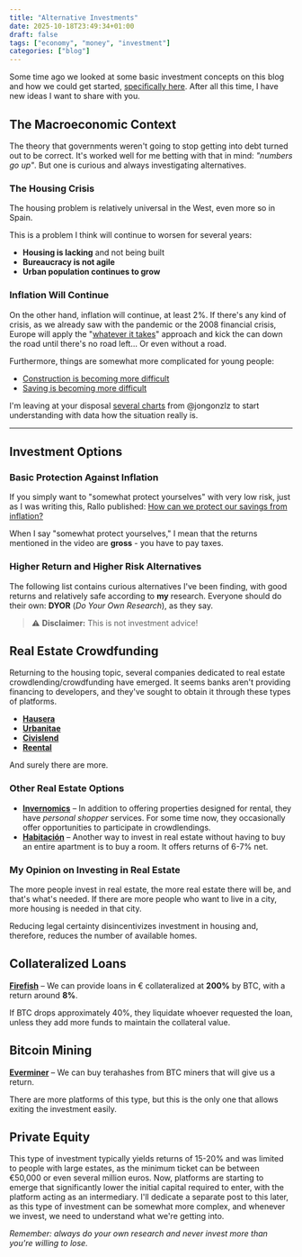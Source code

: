 ```yaml
---
title: "Alternative Investments"
date: 2025-10-18T23:49:34+01:00
draft: false
tags: ["economy", "money", "investment"]
categories: ["blog"]
---
```


Some time ago we looked at some basic investment concepts on this blog and how we could get started, [specifically here](https://jesusnoseq.com/posts/investment/). After all this time, I have new ideas I want to share with you.

## The Macroeconomic Context

The theory that governments weren't going to stop getting into debt turned out to be correct. It's worked well for me betting with that in mind: *"numbers go up"*. But one is curious and always investigating alternatives.

### The Housing Crisis

The housing problem is relatively universal in the West, even more so in Spain.

This is a problem I think will continue to worsen for several years:

- **Housing is lacking** and not being built
- **Bureaucracy is not agile**
- **Urban population continues to grow**

### Inflation Will Continue

On the other hand, inflation will continue, at least 2%. If there's any kind of crisis, as we already saw with the pandemic or the 2008 financial crisis, Europe will apply the "[whatever it takes](https://youtu.be/W97hM8eCE5g?si=4UBVa89SPLrviVpG)" approach and kick the can down the road until there's no road left... Or even without a road.

Furthermore, things are somewhat more complicated for young people:

- [Construction is becoming more difficult](https://x.com/mateoamayaq/status/1979238505453646078)
- [Saving is becoming more difficult](https://x.com/JorgeGalindo/status/1977689011658354994)

I'm leaving at your disposal [several charts](https://www.notion.so/217f0c22a6908003a754f3050dff68c8) from @jongonzlz to start understanding with data how the situation really is.

---

## Investment Options

### Basic Protection Against Inflation

If you simply want to "somewhat protect yourselves" with very low risk, just as I was writing this, Rallo published: [How can we protect our savings from inflation?](https://youtu.be/1_fUnR1htZU?si=eQ9Pqf6qvjYF_IEC)

When I say "somewhat protect yourselves," I mean that the returns mentioned in the video are **gross** - you have to pay taxes.

### Higher Return and Higher Risk Alternatives

The following list contains curious alternatives I've been finding, with good returns and relatively safe according to **my** research. Everyone should do their own: **DYOR** (*Do Your Own Research*), as they say.

> ⚠️ **Disclaimer:** This is not investment advice!


## Real Estate Crowdfunding

Returning to the housing topic, several companies dedicated to real estate crowdlending/crowdfunding have emerged. It seems banks aren't providing financing to developers, and they've sought to obtain it through these types of platforms.

- **[Hausera](https://hausera.io/)**
- **[Urbanitae](https://urbanitae.com/es/)**
- **[Civislend](https://www.civislend.com/)**
- **[Reental](https://www.reental.co)**

And surely there are more.

### Other Real Estate Options

- **[Invernomics](https://invernomics.com/)** – In addition to offering properties designed for rental, they have *personal shopper* services. For some time now, they occasionally offer opportunities to participate in crowdlendings.
- **[Habitación](https://habitacion.com/)** – Another way to invest in real estate without having to buy an entire apartment is to buy a room. It offers returns of 6-7% net.

### My Opinion on Investing in Real Estate

The more people invest in real estate, the more real estate there will be, and that's what's needed. If there are more people who want to live in a city, more housing is needed in that city.

Reducing legal certainty disincentivizes investment in housing and, therefore, reduces the number of available homes.


## Collateralized Loans

**[Firefish](https://firefish.io?ref=satoshi2138)** – We can provide loans in € collateralized at **200%** by BTC, with a return around **8%**.

If BTC drops approximately 40%, they liquidate whoever requested the loan, unless they add more funds to maintain the collateral value.

## Bitcoin Mining

**[Everminer](https://everminer.io/)** – We can buy terahashes from BTC miners that will give us a return.

There are more platforms of this type, but this is the only one that allows exiting the investment easily.

## Private Equity

This type of investment typically yields returns of 15-20% and was limited to people with large estates, as the minimum ticket can be between €50,000 or even several million euros. Now, platforms are starting to emerge that significantly lower the initial capital required to enter, with the platform acting as an intermediary.
I'll dedicate a separate post to this later, as this type of investment can be somewhat more complex, and whenever we invest, we need to understand what we're getting into.

*Remember: always do your own research and never invest more than you're willing to lose.*